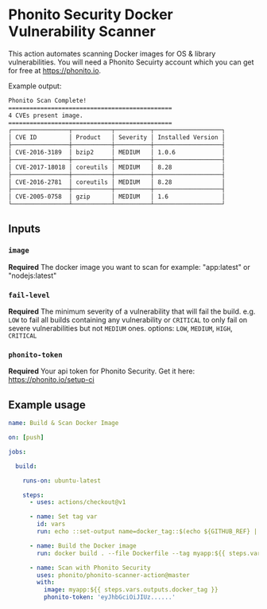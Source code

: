 # Phonito Security Docker Vulnerability Scanner

This action automates scanning Docker images for OS & library vulnerabilities. You will need a Phonito Secuirty account which you can get for free at https://phonito.io.

Example output:

```bash
Phonito Scan Complete!
==============================================
4 CVEs present image.
==============================================
┌────────────────┬───────────┬──────────┬───────────────────┐
│ CVE ID         │ Product   │ Severity │ Installed Version │
├────────────────┼───────────┼──────────┼───────────────────┤
│ CVE-2016-3189  │ bzip2     │ MEDIUM   │ 1.0.6             │
├────────────────┼───────────┼──────────┼───────────────────┤
│ CVE-2017-18018 │ coreutils │ MEDIUM   │ 8.28              │
├────────────────┼───────────┼──────────┼───────────────────┤
│ CVE-2016-2781  │ coreutils │ MEDIUM   │ 8.28              │
├────────────────┼───────────┼──────────┼───────────────────┤
│ CVE-2005-0758  │ gzip      │ MEDIUM   │ 1.6               │
└────────────────┴───────────┴──────────┴───────────────────┘
```

## Inputs

### `image`

**Required** The docker image you want to scan for example: "app:latest" or "nodejs:latest"

### `fail-level`

**Required** The minimum severity of a vulnerability that will fail the build.
e.g. `LOW` to fail all builds containing any vulnerability or `CRITICAL` to only fail on severe vulnerabilities but not `MEDIUM` ones.
options: `LOW`, `MEDIUM`, `HIGH`, `CRITICAL`

### `phonito-token`

**Required** Your api token for Phonito Security. Get it here: https://phonito.io/setup-ci

## Example usage

```yaml
name: Build & Scan Docker Image

on: [push]

jobs:

  build:

    runs-on: ubuntu-latest

    steps:
      - uses: actions/checkout@v1

      - name: Set tag var
        id: vars
        run: echo ::set-output name=docker_tag::$(echo ${GITHUB_REF} | cut -d'/' -f3)-${GITHUB_SHA}

      - name: Build the Docker image
        run: docker build . --file Dockerfile --tag myapp:${{ steps.vars.outputs.docker_tag }}

      - name: Scan with Phonito Security
        uses: phonito/phonito-scanner-action@master
        with:
          image: myapp:${{ steps.vars.outputs.docker_tag }}
          phonito-token: 'eyJhbGciOiJIUz......'

```

